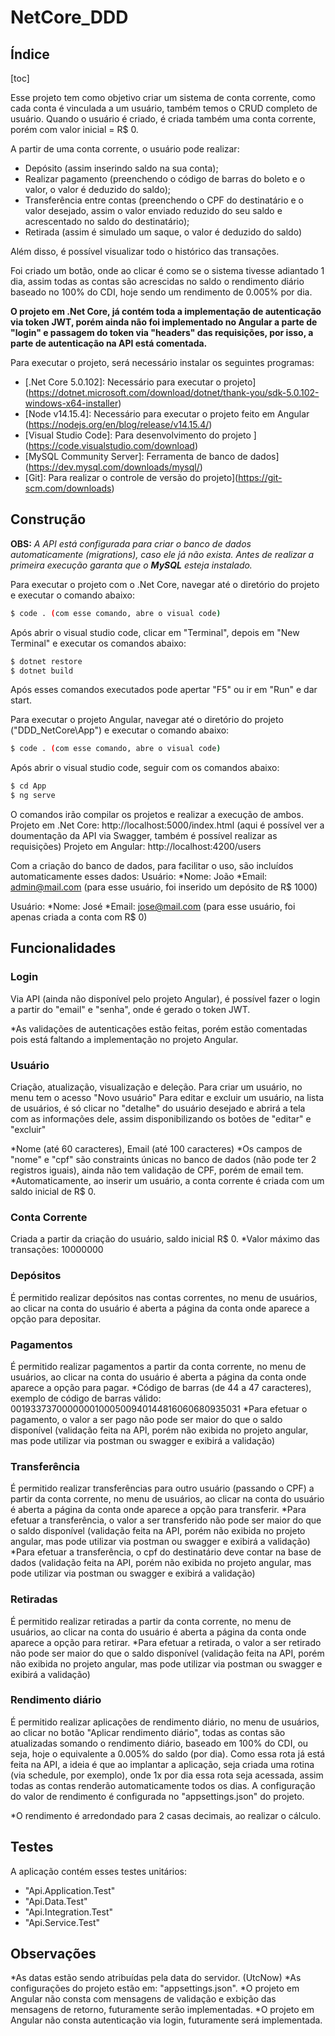 # NetCore_DDD
 
## Índice

[toc]

Esse projeto tem como objetivo criar um sistema de conta corrente, como cada conta é vinculada a um usuário, também temos o CRUD completo de usuário.
Quando o usuário é criado, é criada também uma conta corrente, porém com valor inicial = R$ 0.

A partir de uma conta corrente, o usuário pode realizar:
* Depósito (assim inserindo saldo na sua conta);
* Realizar pagamento (preenchendo o código de barras do boleto e o valor, o valor é deduzido do saldo);
* Transferência entre contas (preenchendo o CPF do destinatário e o valor desejado, assim o valor enviado reduzido do seu saldo e acrescentado no saldo do destinatário);
* Retirada (assim é simulado um saque, o valor é deduzido do saldo)

Além disso, é possível visualizar todo o histórico das transações.

Foi criado um botão, onde ao clicar é como se o sistema tivesse adiantado 1 dia, assim todas as contas são acrescidas no saldo o rendimento diário baseado no 100% do CDI, hoje sendo um rendimento de 0.005% por dia.

**O projeto em .Net Core, já contém toda a implementação de autenticação via token JWT, porém ainda não foi implementado no Angular a parte de "login" e passagem do token via "headers" das requisições, por isso, a parte de autenticação na API está comentada.**

Para executar o projeto, será necessário instalar os seguintes programas:

- [.Net Core 5.0.102]: Necessário para executar o projeto](https://dotnet.microsoft.com/download/dotnet/thank-you/sdk-5.0.102-windows-x64-installer)
- [Node v14.15.4]: Necessário para executar o projeto feito em Angular (https://nodejs.org/en/blog/release/v14.15.4/)
- [Visual Studio Code]: Para desenvolvimento do projeto ](https://code.visualstudio.com/download)
- [MySQL Community Server]: Ferramenta de banco de dados](https://dev.mysql.com/downloads/mysql/)
- [Git]: Para realizar o controle de versão do projeto](https://git-scm.com/downloads)

## Construção

**OBS:** *A API está configurada para criar o banco de dados automaticamente (migrations), caso ele já não exista. Antes de realizar a primeira execução garanta que o **MySQL** esteja instalado.*

Para executar o projeto com o .Net Core, navegar até o diretório do projeto e executar o comando abaixo:

```bash
$ code . (com esse comando, abre o visual code)
```

Após abrir o visual studio code, clicar em "Terminal", depois em "New Terminal" e executar os comandos abaixo:

```bash
$ dotnet restore
$ dotnet build
```

Após esses comandos executados pode apertar "F5" ou ir em "Run" e dar start.

Para executar o projeto Angular, navegar até o diretório do projeto ("DDD_NetCore\App") e executar o comando abaixo:

```bash
$ code . (com esse comando, abre o visual code)
```

Após abrir o visual studio code, seguir com os comandos abaixo:

```bash
$ cd App
$ ng serve
```

O comandos irão compilar os projetos e realizar a execução de ambos.
Projeto em .Net Core: http://localhost:5000/index.html (aqui é possível ver a doumentação da API via Swagger, também é possível realizar as requisições)
Projeto em Angular: http://localhost:4200/users

Com a criação do banco de dados, para facilitar o uso, são incluídos automaticamente esses dados:
Usuário: 
*Nome: João
*Email: admin@mail.com
(para esse usuário, foi inserido um depósito de R$ 1000)

Usuário: 
*Nome: José
*Email: jose@mail.com
(para esse usuário, foi apenas criada a conta com R$ 0)

## Funcionalidades

### Login
Via API (ainda não disponível pelo projeto Angular), é possível fazer o login a partir do "email" e "senha", onde é gerado o token JWT.

*As validações de autenticações estão feitas, porém estão comentadas pois está faltando a implementação no projeto Angular.

### Usuário
Criação, atualização, visualização e deleção.
Para criar um usuário, no menu tem o acesso "Novo usuário"
Para editar e excluir um usuário, na lista de usuários, é só clicar no "detalhe" do usuário desejado e abrirá a tela com as informações dele, assim disponibilizando os botões de "editar" e "excluir"

*Nome (até 60 caracteres), Email (até 100 caracteres)
*Os campos de "nome" e "cpf" são constraints únicas no banco de dados (não pode ter 2 registros iguais), ainda não tem validação de CPF, porém de email tem.
*Automaticamente, ao inserir um usuário, a conta corrente é criada com um saldo inicial de R$ 0.

### Conta Corrente

Criada a partir da criação do usuário, saldo inicial R$ 0.
*Valor máximo das transações: 10000000

### Depósitos

É permitido realizar depósitos nas contas correntes, no menu de usuários, ao clicar na conta do usuário é aberta a página da conta onde aparece a opção para depositar.

### Pagamentos

É permitido realizar pagamentos a partir da conta corrente, no menu de usuários, ao clicar na conta do usuário é aberta a página da conta onde aparece a opção para pagar.
*Código de barras (de 44 a 47 caracteres), exemplo de código de barras válido: 00193373700000001000500940144816060680935031
*Para efetuar o pagamento, o valor a ser pago não pode ser maior do que o saldo disponível (validação feita na API, porém não exibida no projeto angular, mas pode utilizar via postman ou swagger e exibirá a validação)

### Transferência

É permitido realizar transferências para outro usuário (passando o CPF) a partir da conta corrente, no menu de usuários, ao clicar na conta do usuário é aberta a página da conta onde aparece a opção para transferir.
*Para efetuar a transferência, o valor a ser transferido não pode ser maior do que o saldo disponível (validação feita na API, porém não exibida no projeto angular, mas pode utilizar via postman ou swagger e exibirá a validação)
*Para efetuar a transferência, o cpf do destinatário deve contar na base de dados (validação feita na API, porém não exibida no projeto angular, mas pode utilizar via postman ou swagger e exibirá a validação)

### Retiradas

É permitido realizar retiradas a partir da conta corrente, no menu de usuários, ao clicar na conta do usuário é aberta a página da conta onde aparece a opção para retirar.
*Para efetuar a retirada, o valor a ser retirado não pode ser maior do que o saldo disponível (validação feita na API, porém não exibida no projeto angular, mas pode utilizar via postman ou swagger e exibirá a validação)

### Rendimento diário

É permitido realizar aplicações de rendimento diário, no menu de usuários, ao clicar no botão "Aplicar rendimento diário", todas as contas são atualizadas somando o rendimento diário, baseado em 100% do CDI, ou seja, hoje o equivalente a 0.005% do saldo (por dia).
Como essa rota já está feita na API, a ideia é que ao implantar a aplicação, seja criada uma rotina (via schedule, por exemplo), onde 1x por dia essa rota seja acessada, assim todas as contas renderão automaticamente todos os dias.
A configuração do valor de rendimento é configurada no "appsettings.json" do projeto.

*O rendimento é arredondado para 2 casas decimais, ao realizar o cálculo.


## Testes

A aplicação contém esses testes unitários:
* "Api.Application.Test"
* "Api.Data.Test"
* "Api.Integration.Test"
* "Api.Service.Test"


## Observações
*As datas estão sendo atribuídas pela data do servidor. (UtcNow)
*As configurações do projeto estão em: "appsettings.json".
*O projeto em Angular não consta com mensagens de validação e exbição das mensagens de retorno, futuramente serão implementadas.
*O projeto em Angular não consta autenticação via login, futuramente será implementada.